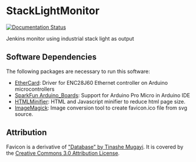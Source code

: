 # StackLightMonitor

[![Documentation Status](https://codedocs.xyz/dkt01/StackLightMonitor.svg)](https://codedocs.xyz/dkt01/StackLightMonitor/)

Jenkins monitor using industrial stack light as output

## Software Dependencies

The following packages are necessary to run this software:

+ [EtherCard](https://github.com/jcw/ethercard): Driver for ENC28J60 Ethernet controller on Arduino microcontrollers
+ [SparkFun Arduino_Boards](https://github.com/sparkfun/Arduino_Boards): Support for Arduino Pro Micro in Arduino IDE
+ [HTMLMinifier](https://github.com/kangax/html-minifier): HTML and Javascript minifier to reduce html page size.
+ [ImageMagick](http://www.imagemagick.org/script/index.php): Image conversion tool to create favicon.ico file from svg source.


## Attribution

Favicon is a derivative of ["Database" by Tinashe Mugayi](https://thenounproject.com/search/?q=database&creator=1554334&i=955064).  It is covered by the [Creative Commons 3.0 Attribution License](https://creativecommons.org/licenses/by/3.0/us/).
